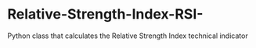 # Relative-Strength-Index-RSI-
Python class that calculates the Relative Strength Index technical indicator
